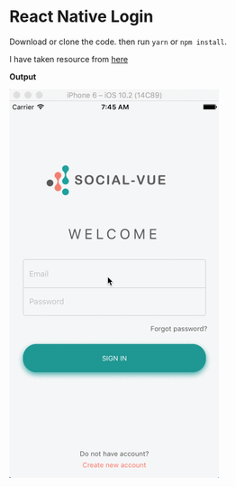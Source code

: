 # React Native Login

Download or clone the code. then run `yarn` or `npm install`.

I have taken resource from [here](https://www.sketchappsources.com/free-source/1866-sample-registration-screen-sketch-freebie-resource.html)

**Output**


![alt text](./output/output.gif "Output")
